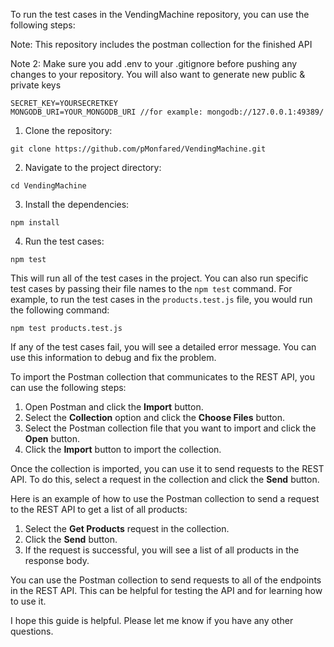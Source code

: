 To run the test cases in the VendingMachine repository, you can use the following steps:

Note: This repository includes the postman collection for the finished API

Note 2: Make sure you add .env to your .gitignore before pushing any changes to your repository. You will also want to generate new public & private keys

```
SECRET_KEY=YOURSECRETKEY
MONGODB_URI=YOUR_MONGODB_URI //for example: mongodb://127.0.0.1:49389/
```

1. Clone the repository:

```
git clone https://github.com/pMonfared/VendingMachine.git
```

2. Navigate to the project directory:

```
cd VendingMachine
```

3. Install the dependencies:

```
npm install
```

4. Run the test cases:

```
npm test
```

This will run all of the test cases in the project. You can also run specific test cases by passing their file names to the `npm test` command. For example, to run the test cases in the `products.test.js` file, you would run the following command:

```
npm test products.test.js
```

If any of the test cases fail, you will see a detailed error message. You can use this information to debug and fix the problem.

To import the Postman collection that communicates to the REST API, you can use the following steps:

1. Open Postman and click the **Import** button.
2. Select the **Collection** option and click the **Choose Files** button.
3. Select the Postman collection file that you want to import and click the **Open** button.
4. Click the **Import** button to import the collection.

Once the collection is imported, you can use it to send requests to the REST API. To do this, select a request in the collection and click the **Send** button.

Here is an example of how to use the Postman collection to send a request to the REST API to get a list of all products:

1. Select the **Get Products** request in the collection.
2. Click the **Send** button.
3. If the request is successful, you will see a list of all products in the response body.

You can use the Postman collection to send requests to all of the endpoints in the REST API. This can be helpful for testing the API and for learning how to use it.

I hope this guide is helpful. Please let me know if you have any other questions.
